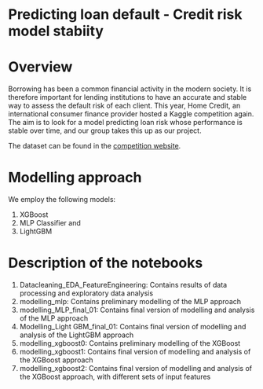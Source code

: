 # Predicting loan default - Credit risk model stabiity

# Overview
Borrowing has been a common financial activity in the modern society. It is therefore important for lending institutions to have an accurate and stable way to assess the default risk of each client. This year, Home Credit, an international consumer finance provider hosted a Kaggle competition again. The aim is to look for a model predicting loan risk whose performance is stable over time, and our group takes this up as our project.

The dataset can be found in the [competition website](https://www.kaggle.com/competitions/home-credit-credit-risk-model-stability).

# Modelling approach
We employ the following models:
1. XGBoost
2. MLP Classifier and
3. LightGBM

# Description of the notebooks
1. Datacleaning_EDA_FeatureEngineering: Contains results of data processing and exploratory data analysis
2. modelling_mlp:                       Contains preliminary modelling of the MLP approach
3. modelling_MLP_final_01:              Contains final version of modelling and analysis of the MLP approach
4. Modelling_Light GBM_final_01:        Contains final version of modelling and analysis of the LightGBM approach
5. modelling_xgboost0:                  Contains preliminary modelling of the XGBoost
6. modelling_xgboost1:                  Contains final version of modelling and analysis of the XGBoost approach
7. modelling_xgboost2:                  Contains final version of modelling and analysis of the XGBoost approach, with different sets of input features


